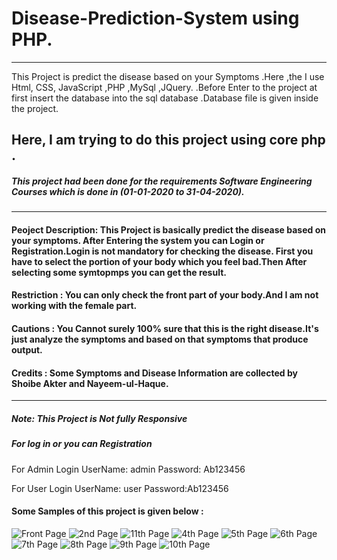 # Disease-Prediction-System using PHP.
<hr>
This Project is predict the disease based on your Symptoms .Here ,the I use Html, CSS, JavaScript ,PHP ,MySql ,JQuery. .Before Enter to the project at first insert the database into the sql database .Database file is given inside the project.

## Here, I am trying to do this project using core php .

##### This project had been done for the requirements Software Engineering Courses which is done in (01-01-2020  to 31-04-2020).

<hr>

#### Peoject Description: This Project is basically predict the disease based on your symptoms. After Entering the system you can Login or Registration.Login is not mandatory for checking the disease. First you have to select the portion of your body which you feel bad.Then After selecting some symtopmps you can get the result.

#### Restriction : You can only check the front part of your body.And I am not working with the female part.


#### Cautions : You Cannot surely 100% sure that this is the right disease.It's just analyze the symptoms and based on that symptoms that produce output.

#### Credits : Some Symptoms and Disease Information are collected by Shoibe Akter and Nayeem-ul-Haque.

<hr>

##### Note: This Project is Not fully Responsive 

##### For log in or you can Registration 

For Admin Login UserName: admin 
                Password: Ab123456

For User Login UserName: user
               Password:Ab123456


#### Some Samples of this project is given below :

![Front Page](images/1.PNG)
![2nd Page](images/2.PNG)
![11th Page](images/11.PNG)
![4th Page](images/3.PNG)
![5th Page](images/4.PNG)
![6th Page](images/5.PNG)
![7th Page](images/6.PNG)
![8th Page](images/7.PNG)
![9th Page](images/8.PNG)
![10th Page](images/9.PNG)

